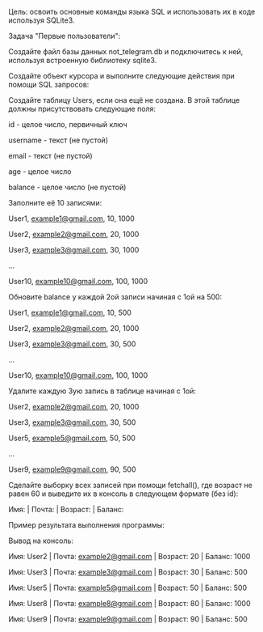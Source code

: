 Цель: освоить основные команды языка SQL и использовать их в коде используя SQLite3.

Задача "Первые пользователи":

Создайте файл базы данных not_telegram.db и подключитесь к ней, используя встроенную библиотеку sqlite3.

Создайте объект курсора и выполните следующие действия при помощи SQL запросов:

Создайте таблицу Users, если она ещё не создана. В этой таблице должны присутствовать следующие поля:

id - целое число, первичный ключ

username - текст (не пустой)

email - текст (не пустой)

age - целое число

balance - целое число (не пустой)

Заполните её 10 записями:

User1, example1@gmail.com, 10, 1000

User2, example2@gmail.com, 20, 1000

User3, example3@gmail.com, 30, 1000

...

User10, example10@gmail.com, 100, 1000

Обновите balance у каждой 2ой записи начиная с 1ой на 500:

User1, example1@gmail.com, 10, 500

User2, example2@gmail.com, 20, 1000

User3, example3@gmail.com, 30, 500

...

User10, example10@gmail.com, 100, 1000

Удалите каждую 3ую запись в таблице начиная с 1ой:

User2, example2@gmail.com, 20, 1000

User3, example3@gmail.com, 30, 500

User5, example5@gmail.com, 50, 500

...

User9, example9@gmail.com, 90, 500

Сделайте выборку всех записей при помощи fetchall(), где возраст не равен 60 и выведите их в консоль в следующем формате (без id):

Имя: <username> | Почта: <email> | Возраст: <age> | Баланс: <balance>

Пример результата выполнения программы:

Вывод на консоль:

Имя: User2 | Почта: example2@gmail.com | Возраст: 20 | Баланс: 1000

Имя: User3 | Почта: example3@gmail.com | Возраст: 30 | Баланс: 500

Имя: User5 | Почта: example5@gmail.com | Возраст: 50 | Баланс: 500

Имя: User8 | Почта: example8@gmail.com | Возраст: 80 | Баланс: 1000

Имя: User9 | Почта: example9@gmail.com | Возраст: 90 | Баланс: 500
